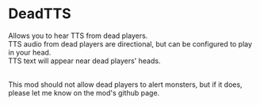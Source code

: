 # DeadTTS

Allows you to hear TTS from dead players.<br>
TTS audio from dead players are directional, but can be configured to play in your head.<br>
TTS text will appear near dead players' heads.<br><br>

This mod should not allow dead players to alert monsters, but if it does, please let me know on the mod's github page.